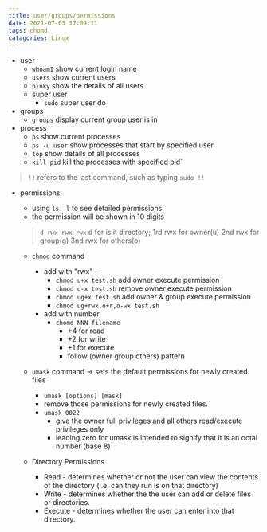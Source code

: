 ```yaml
---
title: user/groups/permissions
date: 2021-07-05 17:09:11
tags: chomd
catagories: Linux
---
```


<!--more -->
* user
  * `whoamI` show current login name
  * `users` show current users
  * `pinky` show the details of all users
  * super user
    * `sudo` super user do 
* groups
  * `groups` display current group user is in
* process
  * `ps` show current processes
  * `ps -u user` show processes that start by specified user
  * `top` show details of all processes
  * `kill pid` kill the processes with specified pid`
> `!!` refers to the last command, such as typing `sudo !!` 

* permissions
  * using `ls -l` to see detailed permissions.
  * the permission will be shown in 10 digits
  > `d rwx rwx rwx`
  > d for is it directory; 
  > 1rd rwx for owner(u)
  > 2nd rwx for group(g)
  > 3nd rwx for others(o)

  * `chmod` command
    * add with "rwx" -- 
      * `chmod u+x test.sh` add owner execute permission
      * `chmod u-x test.sh` remove owner execute permission
      * `chmod ug+x test.sh` add owner & group execute permission
      * `chmod ug+rwx,o+r,o-wx test.sh` 
    * add with number
      * `chomd NNN filename`
        * +4 for read
        * +2 for write
        * +1 for execute 
        * follow (owner group others) pattern

  * `umask` command -> sets the default permissions for newly created files
    * `umask [options] [mask]`
    * remove those permissions for newly created files.
    * `umask 0022`
      * give the owner full privileges and all others read/execute privileges only
      *  leading zero for umask is intended to signify that it is an octal number (base 8)
  * Directory Permissions
    * Read - determines whether or not the user can view the contents of the directory (i.e. can they run ls on that directory)
    * Write - determines whether the the user can add or delete files or directories.
    * Execute - determines whether the user can enter into that directory.

